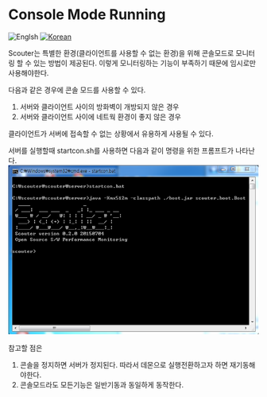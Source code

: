 # Console Mode Running
![Englsh](https://img.shields.io/badge/language-English-red.svg) [![Korean](https://img.shields.io/badge/language-Korean-blue.svg)](Console-Mode-Running_kr.md)

Scouter는 특별한 환경(클라이언트를 사용할 수 없는 환경)을 위해
콘솔모드로 모니터링 할 수 있는 방법이 제공된다. 이렇게 모니터링하는 기능이 부족하기 때문에 
임시로만 사용해야한다.

다음과 같은 경우에 콘솔 모드를 사용할 수 있다.

1. 서버와 클라이언트 사이의 방화벽이 개방되지 않은 경우
2. 서버와 클라이언트 사이에 네트웍 환경이 좋지 않은 경우

클라이언트가 서버에 접속할 수 없는 상황에서 유용하게 사용될 수 있다.

서버를 실행할때 startcon.sh를 사용하면 다음과 같이 명령을 위한 프롬프트가 나타난다. 
![Tomcat](../img/server/scouter_console.png)  


참고할 점은

1. 콘솔을 정지하면 서버가 정지된다. 따라서 데몬으로 실행전환하고자 하면 재기동해야한다.
2. 콘솔모드라도 모든기능은 일반기동과 동일하게 동작한다. 


